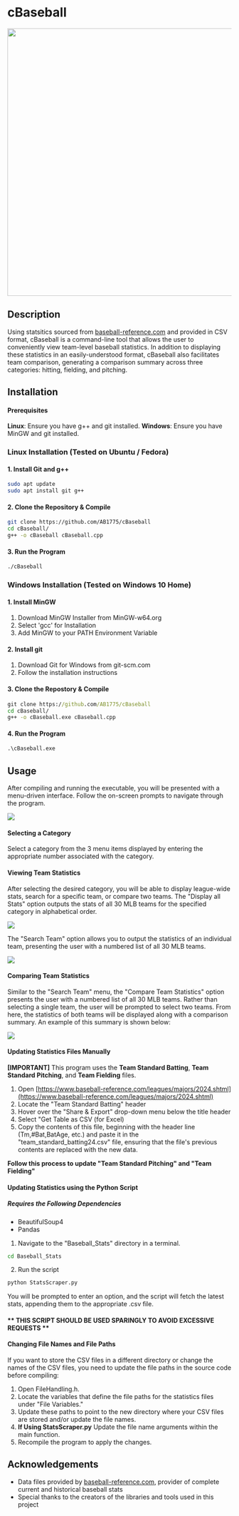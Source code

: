 # cBaseball
<img src="Images/Logo.png" width="600">

## Description
Using statsitics sourced from [baseball-reference.com](https://www.baseball-reference.com) and provided in CSV format, cBaseball is a command-line tool that allows the user to conveniently view team-level baseball statistics. In addition to displaying these statistics in an easily-understood format, cBaseball also facilitates team comparison, generating a comparison summary across three categories: hitting, fielding, and pitching.

## Installation

#### Prerequisites
**Linux**: Ensure you have g++ and git installed.
**Windows**: Ensure you have MinGW and git installed.


### Linux Installation (Tested on Ubuntu / Fedora)

#### 1. Install Git and g++
```bash
sudo apt update
sudo apt install git g++
```

#### 2. Clone the Repository & Compile
```bash
git clone https://github.com/AB1775/cBaseball
cd cBaseball/
g++ -o cBaseball cBaseball.cpp
```
#### 3. Run the Program
```bash
./cBaseball
```
### Windows Installation (Tested on Windows 10 Home)

#### 1. Install MinGW
1. Download MinGW Installer from MinGW-w64.org
2. Select 'gcc' for Installation
3. Add MinGW to your PATH Environment Variable

#### 2. Install git
1. Download Git for Windows from git-scm.com
2. Follow the installation instructions

#### 3. Clone the Repostory & Compile
```cmd
git clone https://github.com/AB1775/cBaseball
cd cBaseball/
g++ -o cBaseball.exe cBaseball.cpp
```

#### 4. Run the Program
```cmd
.\cBaseball.exe
```
## Usage
After compiling and running the executable, you will be presented with a menu-driven interface. Follow the on-screen prompts to navigate through the program.

<img src="Images/image1.png">

#### Selecting a Category
Select a category from the 3 menu items displayed by entering the appropriate number associated with the category.

#### Viewing Team Statistics
After selecting the desired category, you will be able to display league-wide stats, search for a specific team, or compare two teams. The "Display all <category> Stats" option outputs the stats of all 30 MLB teams for the specified category in alphabetical order.

<img src="Images/image2.png">

The "Search Team" option allows you to output the statistics of an individual team, presenting the user with a numbered list of all 30 MLB teams.

<img src="Images/image3.png">

#### Comparing Team Statistics
Similar to the "Search Team" menu, the "Compare Team Statistics" option presents the user with a numbered list of all 30 MLB teams. Rather than selecting a single team, the user will be prompted to select two teams. From here, the statistics of both teams will be displayed along with a comparison summary. An example of this summary is shown below:

<img src="Images/image5.png">

#### Updating Statistics Files Manually

**[IMPORTANT]** This program uses the **Team Standard Batting**, **Team Standard Pitching**, and **Team Fielding** files.
1. Open [https://www.baseball-reference.com/leagues/majors/2024.shtml](https://www.baseball-reference.com/leagues/majors/2024.shtml)
2. Locate the "Team Standard Batting" header
3. Hover over the "Share & Export" drop-down menu below the title header
4. Select "Get Table as CSV (for Excel)
5. Copy the contents of this file, beginning with the header line (Tm,#Bat,BatAge, etc.) and paste it in the "team_standard_batting24.csv" file, ensuring that the file's previous contents are replaced with the new data.

**Follow this process to update "Team Standard Pitching" and "Team Fielding"**

#### Updating Statistics using the Python Script
##### Requires the Following Dependencies
- BeautifulSoup4
- Pandas

1. Navigate to the "Baseball_Stats" directory in a terminal.
```cmd
cd Baseball_Stats
```
2. Run the script
```cmd
python StatsScraper.py
```
You will be prompted to enter an option, and the script will fetch the latest stats, appending them to the appropriate .csv file.

#### ** THIS SCRIPT SHOULD BE USED SPARINGLY TO AVOID EXCESSIVE REQUESTS **

#### Changing File Names and File Paths
If you want to store the CSV files in a different directory or change the names of the CSV files, you need to update the file paths in the source code before compiling:

1. Open FileHandling.h.
2. Locate the variables that define the file paths for the statistics files under "File Variables."
3. Update these paths to point to the new directory where your CSV files are stored and/or update the file names.
4. **If Using StatsScraper.py** Update the file name arguments within the main function.
5. Recompile the program to apply the changes.

## Acknowledgements
- Data files provided by [baseball-reference.com](https://www.baseball-reference.com), provider of complete current and historical baseball stats
- Special thanks to the creators of the libraries and tools used in this project
